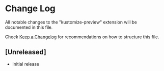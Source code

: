 # Change Log

All notable changes to the "kustomize-preview" extension will be documented in this file.

Check [Keep a Changelog](http://keepachangelog.com/) for recommendations on how to structure this file.

## [Unreleased]

- Initial release